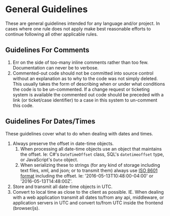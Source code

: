 # General Guidelines

These are general guidelines intended for any language and/or project.
In cases where one rule does not apply make best reasonable efforts to continue following all other applicable rules.

## Guidelines For Comments

1. Err on the side of too-many inline comments rather than too few. Documentation can never be to verbose.
2. Commented-out code should not be committed into source control without an explanation as to why to the code was not simply deleted. This usually takes the form of describing when or under what conditions the code is to be un-commented. If a change request or ticketing system is available the commented out code should be preceded with a link (or ticket/case identifier) to a case in this system to un-comment this code.

## Guidelines For Dates/Times

These guidelines cover what to do when dealing with dates and times.

1. Always preserve the offset in date-time objects.
    1. When processing all date-time objects use an object that maintains the offset. Ie: C#'s `DateTimeOffset` class, SQL's `datetimeoffset` type, or JavaScript's `Date` object.
    2. When serializing these to strings (for any kind of storage including text files, xml, and json; or to transmit them) always use [ISO 8601 format](https://en.wikipedia.org/wiki/ISO_8601) including the offset. Ie: '2016-05-13T10:48:00-04:00' or '2016-05-13T14:48:00Z'.
3. Store and transmit all date-time objects in UTC.
2. Convert to local time as close to the client as possible. IE. When dealing with a web application transmit all dates to/from any api, middleware, or application servers in UTC and convert to/from UTC inside the frontend (browser/js).